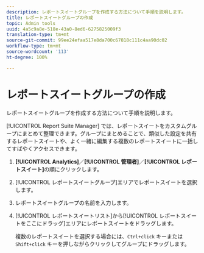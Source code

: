 ```yaml
---
description: レポートスイートグループを作成する方法について手順を説明します。
title: レポートスイートグループの作成
topic: Admin tools
uuid: 4a5c9a8e-518e-43a0-8ed6-6275825009f3
translation-type: tm+mt
source-git-commit: 99ee24efaa517e8da700c67818c111c4aa90dc02
workflow-type: tm+mt
source-wordcount: '113'
ht-degree: 100%

---
```



# レポートスイートグループの作成

レポートスイートグループを作成する方法について手順を説明します。

[!UICONTROL Report Suite Manager] では、レポートスイートをカスタムグループにまとめて整理できます。グループにまとめることで、類似した設定を共有するレポートスイートや、よく一緒に編集する複数のレポートスイートに一括してすばやくアクセスできます。

1. **[!UICONTROL Analytics]**／**[!UICONTROL 管理者]**／**[!UICONTROL レポートスイート]**&#x200B;の順にクリックします。
1. [!UICONTROL レポートスイートグループ]エリアでレポートスイートを選択します。
1. レポートスイートグループの名前を入力します。
1. [!UICONTROL レポートスイートリスト]から[!UICONTROL レポートスイートをここにドラッグ]エリアにレポートスイートをドラッグします。

   複数のレポートスイートを選択する場合には、`Ctrl+click` キーまたは `Shift+click` キーを押しながらクリックしてグループにドラッグします。
